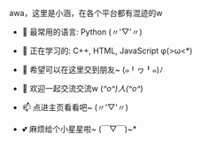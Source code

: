 awa，这里是小涵，在各个平台都有混迹的w

 - 🌱 最常用的语言: Python (〃'▽'〃)

 - 🔭 正在学习的: C++, HTML, JavaScript φ(>ω<*)

 - 👯 希望可以在这里交到朋友~ (๑╹ヮ╹๑)ﾉ

 - 💬 欢迎一起交流交流w (*^o^)人(^o^*)

 - 📫 点进主页看看吧~ (〃'▽'〃)

 - 💕 麻烦给个小星星啦~ (￣▽￣)~*
